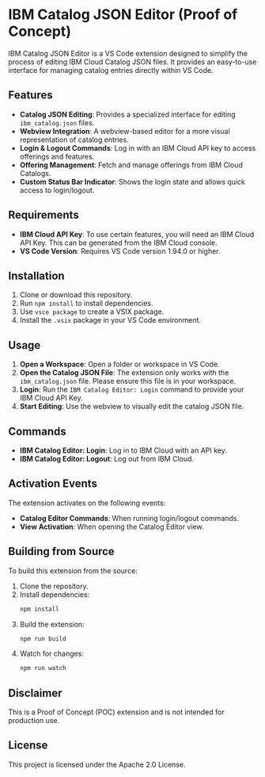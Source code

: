 # IBM Catalog JSON Editor (Proof of Concept)

IBM Catalog JSON Editor is a VS Code extension designed to simplify the process of editing IBM Cloud Catalog JSON files. It provides an easy-to-use interface for managing catalog entries directly within VS Code.

## Features

- **Catalog JSON Editing**: Provides a specialized interface for editing `ibm_catalog.json` files.
- **Webview Integration**: A webview-based editor for a more visual representation of catalog entries.
- **Login & Logout Commands**: Log in with an IBM Cloud API key to access offerings and features.
- **Offering Management**: Fetch and manage offerings from IBM Cloud Catalogs.
- **Custom Status Bar Indicator**: Shows the login state and allows quick access to login/logout.

## Requirements

- **IBM Cloud API Key**: To use certain features, you will need an IBM Cloud API Key. This can be generated from the IBM Cloud console.
- **VS Code Version**: Requires VS Code version 1.94.0 or higher.

## Installation

1. Clone or download this repository.
2. Run `npm install` to install dependencies.
3. Use `vsce package` to create a VSIX package.
4. Install the `.vsix` package in your VS Code environment.

## Usage

1. **Open a Workspace**: Open a folder or workspace in VS Code.
2. **Open the Catalog JSON File**: The extension only works with the `ibm_catalog.json` file. Please ensure this file is in your workspace.
3. **Login**: Run the `IBM Catalog Editor: Login` command to provide your IBM Cloud API Key.
4. **Start Editing**: Use the webview to visually edit the catalog JSON file.

## Commands

- **IBM Catalog Editor: Login**: Log in to IBM Cloud with an API key.
- **IBM Catalog Editor: Logout**: Log out from IBM Cloud.

## Activation Events

The extension activates on the following events:

- **Catalog Editor Commands**: When running login/logout commands.
- **View Activation**: When opening the Catalog Editor view.

## Building from Source

To build this extension from the source:

1. Clone the repository.
2. Install dependencies:
   ```bash
   npm install
   ```
3. Build the extension:
   ```bash
   npm run build
   ```
4. Watch for changes:
   ```bash
   npm run watch
   ```

## Disclaimer

This is a Proof of Concept (POC) extension and is not intended for production use.

## License

This project is licensed under the Apache 2.0 License.
